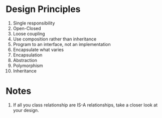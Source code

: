 # Design Principles

1. Single responsibility
2. Open-Closed
3. Loose coupling
4. Use composition rather than inheritance
5. Program to an interface, not an implementation
6. Encapsulate what varies
7. Encapsulation
8. Abstraction
9. Polymorphism
10. Inheritance

# Notes

1. If all you class relationship are IS-A relationships, take a closer look at your design.